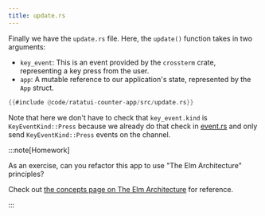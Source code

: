```yaml
---
title: update.rs
---
```


Finally we have the `update.rs` file. Here, the `update()` function takes in two arguments:

- `key_event`: This is an event provided by the `crossterm` crate, representing a key press from the
  user.
- `app`: A mutable reference to our application's state, represented by the `App` struct.

```rust
{{#include @code/ratatui-counter-app/src/update.rs}}
```

Note that here we don't have to check that `key_event.kind` is `KeyEventKind::Press` because we
already do that check in [event.rs](./../event) and only send `KeyEventKind::Press` events on the
channel.

:::note[Homework]

As an exercise, can you refactor this app to use "The Elm Architecture" principles?

Check out
[the concepts page on The Elm Architecture](../../../concepts/application-patterns/the-elm-architecture)
for reference.

:::
